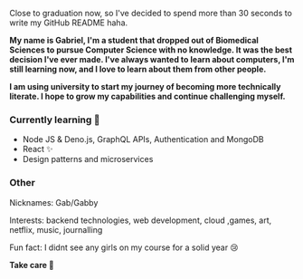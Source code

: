 Close to graduation now, so I've decided to spend more than 30 seconds to write my GitHub README haha.

**My name is Gabriel, I'm a student that dropped out of Biomedical Sciences to pursue Computer Science with no knowledge. It was the best decision I've ever made. I've always wanted to learn about computers, I'm still learning now, and I love to learn about them from other people.**

**I am using university to start my journey of becoming more technically literate. I hope to grow my capabilities and continue challenging myself.**

### Currently learning 🌱

- Node JS & Deno.js, GraphQL APIs, Authentication and MongoDB
- React ✨
-  Design patterns and microservices

### Other 

Nicknames: Gab/Gabby

Interests: backend technologies, web development, cloud ,games, art, netflix, music, journalling

Fun fact: I didnt see any girls on my course for a solid year 😢

 **Take care 👋**


